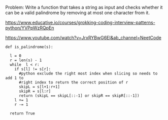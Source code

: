Problem: Write a function that takes a string as input and checks whether it can be a valid palindrome by removing at most one character from it.

https://www.educative.io/courses/grokking-coding-interview-patterns-python/YVPpWzRQpEn

https://www.youtube.com/watch?v=JrxRYBwG6EI&ab_channel=NeetCode

```Py
def is_palindrome(s):
  
  l = 0
  r = len(s) - 1
  while  l < r:
    if s[l] != s[r]:
      #python exclude the right most index when slicing so needs to add 1 to 
      #right index to return the correct position of r
      skipL = s[l+1:r+1]
      skipR = s[l:r]
      return (skipL == skipL[::-1] or skipR == skipR[::-1])
    l += 1
    r -= 1

  return True
  ```
